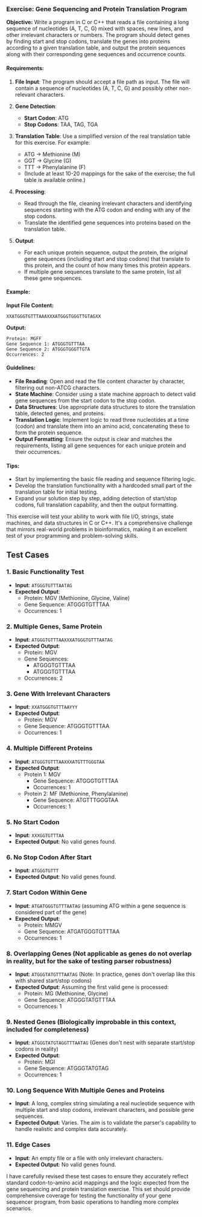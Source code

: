 ### Exercise: Gene Sequencing and Protein Translation Program

**Objective:** Write a program in C or C++ that reads a file containing a long sequence of nucleotides (A, T, C, G) mixed with spaces, new lines, and other irrelevant characters or numbers. The program should detect genes by finding start and stop codons, translate the genes into proteins according to a given translation table, and output the protein sequences along with their corresponding gene sequences and occurrence counts.

#### Requirements:

1. **File Input**: The program should accept a file path as input. The file will contain a sequence of nucleotides (A, T, C, G) and possibly other non-relevant characters.

2. **Gene Detection**:
    - **Start Codon**: ATG
    - **Stop Codons**: TAA, TAG, TGA

3. **Translation Table**: Use a simplified version of the real translation table for this exercise. For example:
    - ATG -> Methionine (M)
    - GGT -> Glycine (G)
    - TTT -> Phenylalanine (F)
    - (Include at least 10-20 mappings for the sake of the exercise; the full table is available online.)

4. **Processing**:
    - Read through the file, cleaning irrelevant characters and identifying sequences starting with the ATG codon and ending with any of the stop codons.
    - Translate the identified gene sequences into proteins based on the translation table.

5. **Output**:
    - For each unique protein sequence, output the protein, the original gene sequences (including start and stop codons) that translate to this protein, and the count of how many times this protein appears.
    - If multiple gene sequences translate to the same protein, list all these gene sequences.

#### Example:

**Input File Content:**
```
XXATGGGTGTTTAAAXXXATGGGTGGGTTGTAGXX
```

**Output:**
```
Protein: MGFF
Gene Sequence 1: ATGGGTGTTTAA
Gene Sequence 2: ATGGGTGGGTTGTA
Occurrences: 2
```

#### Guidelines:

- **File Reading**: Open and read the file content character by character, filtering out non-ATCG characters.
- **State Machine**: Consider using a state machine approach to detect valid gene sequences from the start codon to the stop codon.
- **Data Structures**: Use appropriate data structures to store the translation table, detected genes, and proteins.
- **Translation Logic**: Implement logic to read three nucleotides at a time (codon) and translate them into an amino acid, concatenating these to form the protein sequence.
- **Output Formatting**: Ensure the output is clear and matches the requirements, listing all gene sequences for each unique protein and their occurrences.

#### Tips:

- Start by implementing the basic file reading and sequence filtering logic.
- Develop the translation functionality with a hardcoded small part of the translation table for initial testing.
- Expand your solution step by step, adding detection of start/stop codons, full translation capability, and then the output formatting.

This exercise will test your ability to work with file I/O, strings, state machines, and data structures in C or C++. It's a comprehensive challenge that mirrors real-world problems in bioinformatics, making it an excellent test of your programming and problem-solving skills.

## Test Cases


### 1. Basic Functionality Test
- **Input**: `ATGGGTGTTTAATAG`
- **Expected Output**:
  - Protein: MGV (Methionine, Glycine, Valine)
  - Gene Sequence: ATGGGTGTTTAA
  - Occurrences: 1

### 2. Multiple Genes, Same Protein
- **Input**: `ATGGGTGTTTAAXXXATGGGTGTTTAATAG`
- **Expected Output**: 
  - Protein: MGV
  - Gene Sequences:
    - ATGGGTGTTTAA
    - ATGGGTGTTTAA
  - Occurrences: 2

### 3. Gene With Irrelevant Characters
- **Input**: `XXATGGGTGTTTAAYYY`
- **Expected Output**: 
  - Protein: MGV
  - Gene Sequence: ATGGGTGTTTAA
  - Occurrences: 1

### 4. Multiple Different Proteins
- **Input**: `ATGGGTGTTTAAXXXATGTTTGGGTAA`
- **Expected Output**: 
  - Protein 1: MGV
    - Gene Sequence: ATGGGTGTTTAA
    - Occurrences: 1
  - Protein 2: MF (Methionine, Phenylalanine)
    - Gene Sequence: ATGTTTGGGTAA
    - Occurrences: 1

### 5. No Start Codon
- **Input**: `XXXGGTGTTTAA`
- **Expected Output**: No valid genes found.

### 6. No Stop Codon After Start
- **Input**: `ATGGGTGTTT`
- **Expected Output**: No valid genes found.

### 7. Start Codon Within Gene
- **Input**: `ATGATGGGTGTTTAATAG` (assuming ATG within a gene sequence is considered part of the gene)
- **Expected Output**: 
  - Protein: MMGV
  - Gene Sequence: ATGATGGGTGTTTAA
  - Occurrences: 1

### 8. Overlapping Genes (Not applicable as genes do not overlap in reality, but for the sake of testing parser robustness)
- **Input**: `ATGGGTATGTTTAATAG` (Note: In practice, genes don't overlap like this with shared start/stop codons)
- **Expected Output**: Assuming the first valid gene is processed:
  - Protein: MG (Methionine, Glycine)
  - Gene Sequence: ATGGGTATGTTTAA
  - Occurrences: 1

### 9. Nested Genes (Biologically improbable in this context, included for completeness)
- **Input**: `ATGGGTATGTAGGTTTAATAG` (Genes don't nest with separate start/stop codons in reality)
- **Expected Output**: 
  - Protein: MGI
  - Gene Sequence: ATGGGTATGTAG
  - Occurrences: 1

### 10. Long Sequence With Multiple Genes and Proteins
- **Input**: A long, complex string simulating a real nucleotide sequence with multiple start and stop codons, irrelevant characters, and possible gene sequences.
- **Expected Output**: Varies. The aim is to validate the parser's capability to handle realistic and complex data accurately.

### 11. Edge Cases
- **Input**: An empty file or a file with only irrelevant characters.
- **Expected Output**: No valid genes found.

I have carefully revised these test cases to ensure they accurately reflect standard codon-to-amino acid mappings and the logic expected from the gene sequencing and protein translation exercise. This set should provide comprehensive coverage for testing the functionality of your gene sequencer program, from basic operations to handling more complex scenarios.